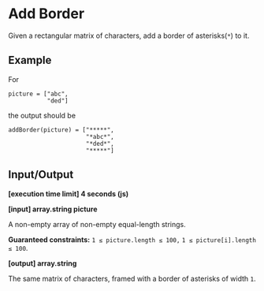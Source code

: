 # Add Border

Given a rectangular matrix of characters, add a border of asterisks(`*`) to it.

## Example

For
```
picture = ["abc",
           "ded"]
```

the output should be
```
addBorder(picture) = ["*****",
                      "*abc*",
                      "*ded*",
                      "*****"]
```
## Input/Output

**[execution time limit] 4 seconds (js)**

**[input] array.string picture**

A non-empty array of non-empty equal-length strings.

**Guaranteed constraints:**
`1 ≤ picture.length ≤ 100,`
`1 ≤ picture[i].length ≤ 100`.

**[output] array.string**

The same matrix of characters, framed with a border of asterisks of width `1`.